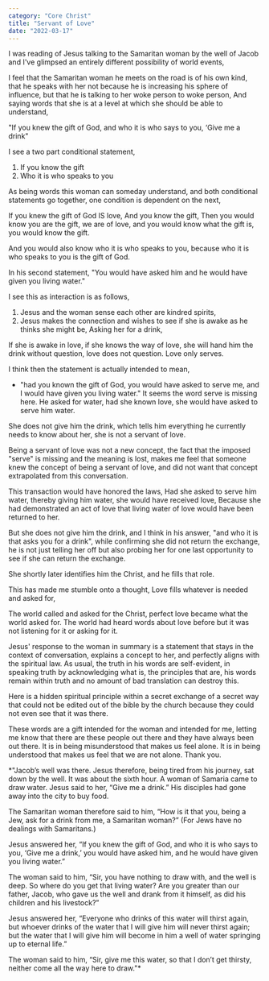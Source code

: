 ```yaml
---
category: "Core Christ" 
title: "Servant of Love"
date: "2022-03-17"
---
```


I was reading of Jesus talking to the Samaritan woman by the well of Jacob and I've glimpsed an entirely different possibility of world events, 

I feel that the Samaritan woman he meets on the road is of his own kind, that he speaks with her not because he is increasing his sphere of influence, but that he is talking to her woke person to woke person, 
And saying words that she is at a level at which she should be able to understand, 

"If you knew the gift of God, and who it is who says to you, ‘Give me a drink" 

I see a two part conditional statement,
1. If you know the gift 
2. Who it is who speaks to you 

As being words this woman can someday understand, and both conditional statements go together, one condition is dependent on the next, 

If you knew the gift of God IS love, 
And you know the gift, 
Then you would know you are the gift, we are of love, and you would know what the gift is, you would know the gift. 

And you would also know who it is who speaks to you, because who it is who speaks to you is the gift of God. 

In his second statement, 
"You would have asked him and he would have given you living water." 

I see this as interaction is as follows, 
1. Jesus and the woman sense each other are kindred spirits, 
2. Jesus makes the connection and wishes to see if she is awake as he thinks she might be, 
Asking her for a drink, 

If she is awake in love, if she knows the way of love, she will hand him the drink without question, love does not question. Love only serves. 

I think then the statement is actually intended to mean,  
- "had you known the gift of God, you would have asked to serve me, and I would have given you living water."
It seems the word serve is missing here. 
He asked for water, had she known love, she would have asked to serve him water. 

She does not give him the drink, which tells him everything he currently needs to know about her, she is not a servant of love. 

Being a servant of love was not a new concept, the fact that the imposed "serve" is missing and the meaning is lost, makes me feel that someone knew the concept of being a servant of love, and did not want that concept extrapolated from this conversation. 

This transaction would have honored the laws, 
Had she asked to serve him water, thereby giving him water, she would have received love, 
Because she had demonstrated an act of love that living water of love would have been returned to her. 

But she does not give him the drink, and I think in his answer, "and who it is that asks you for a drink", while confirming she did not return the exchange, he is not just telling her off but also probing her for one last opportunity to see if she can return the exchange.

She shortly later identifies him the Christ, and he fills that role. 

This has made me stumble onto a thought, 
Love fills whatever is needed and asked for, 

The world called and asked for the Christ, perfect love became what the world asked for. 
The world had heard words about love before but it was not listening for it or asking for it. 

Jesus' response to the woman in summary is a statement that stays in the context of conversation, explains a concept to her, and perfectly aligns with the spiritual law. As usual, the truth in his words are self-evident, in speaking truth by acknowledging what is, the principles that are, his words remain within truth and no amount of bad translation can destroy this. 

Here is a hidden spiritual principle within a secret exchange of a secret way that could not be edited out of the bible by the church because they could not even see that it was there. 

These words are a gift intended for the woman and intended for me, letting me know that there are these people out there and they have always been out there. It is in being misunderstood that makes us feel alone. It is in being understood that makes us feel that we are not alone. Thank you. 


*"Jacob’s well was there. Jesus therefore, being tired from his journey, sat down by the well. It was about the sixth hour.
A woman of Samaria came to draw water. Jesus said to her, “Give me a drink.” His disciples had gone away into the city to buy food.

The Samaritan woman therefore said to him, “How is it that you, being a Jew, ask for a drink from me, a Samaritan woman?” (For Jews have no dealings with Samaritans.)

Jesus answered her, “If you knew the gift of God, and who it is who says to you, ‘Give me a drink,’ you would have asked him, and he would have given you living water.”

The woman said to him, “Sir, you have nothing to draw with, and the well is deep. So where do you get that living water? 
Are you greater than our father, Jacob, who gave us the well and drank from it himself, as did his children and his livestock?”

Jesus answered her, “Everyone who drinks of this water will thirst again, but whoever drinks of the water that I will give him will never thirst again; but the water that I will give him will become in him a well of water springing up to eternal life.”

The woman said to him, “Sir, give me this water, so that I don’t get thirsty, neither come all the way here to draw."*